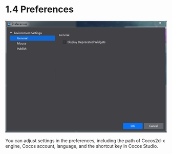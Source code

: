 # 1.4 Preferences


![Image](res/image024.png)

You can adjust settings in the preferences, including the path of Cocos2d-x engine, Cocos account, language, and the shortcut key in Cocos Studio.

